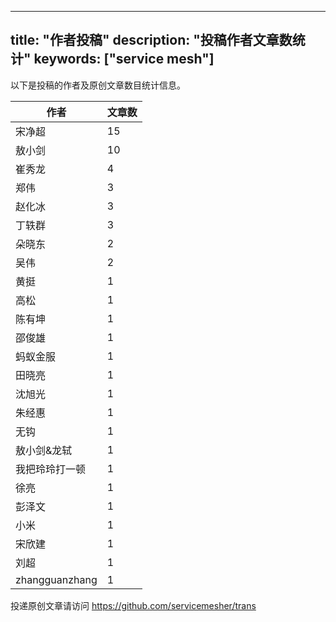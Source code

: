 
---
title: "作者投稿"
description: "投稿作者文章数统计"
keywords: ["service mesh"]
---

以下是投稿的作者及原创文章数目统计信息。

| 作者 | 文章数 |
| ---- | ---- |
|宋净超 | 15|
|敖小剑 | 10|
|崔秀龙 | 4|
|郑伟 | 3|
|赵化冰 | 3|
|丁轶群 | 3|
|朵晓东 | 2|
|吴伟 | 2|
|黄挺 | 1|
|高松 | 1|
|陈有坤 | 1|
|邵俊雄 | 1|
|蚂蚁金服 | 1|
|田晓亮 | 1|
|沈旭光 | 1|
|朱经惠 | 1|
|无钩 | 1|
|敖小剑&龙轼 | 1|
|我把玲玲打一顿 | 1|
|徐亮 | 1|
|彭泽文 | 1|
|小米 | 1|
|宋欣建 | 1|
|刘超 | 1|
|zhangguanzhang | 1|
投递原创文章请访问 https://github.com/servicemesher/trans
